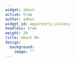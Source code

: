 ```yaml
---
widget: about
active: true
author: admin
widget_id: apparently_useless
headless: true
weight: 20
title: About Me
design:
  background:
    image: ""
---
```


